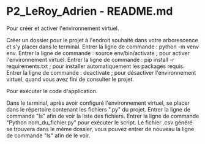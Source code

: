 # P2_LeRoy_Adrien - README.md

Pour créer et activer l'environnement virtuel.

Créer un dossier pour le projet à l'endroit souhaité dans votre arborescence et s'y placer dans le terminal.
Entrer la ligne de commande : python -m venv env.
Entrer la ligne de commande : source env/bin/activate ; pour activer l'environnement virtuel.
Entrer la ligne de commande : pip install -r requirements.txt ; pour installer automatiquement les packages requis.
Entrer la ligne de commande : deactivate ; pour désactiver l'environnement virtuel, quand vous avez fini de consulter le projet.

Pour exécuter le code d'application.

Dans le terminal, après avoir configuré l'environnement virtuel, se placer dans le répertoire contenant les fichiers ".py" du projet. 
Entrer la ligne de commande "ls" afin de voir la liste des fichiers.
Entrer la ligne de commande "Python nom_du_fichier.py" pour exécuter le script.
Le fichier .csv généré se trouvera dans le même dossier, vous pouvez entrer de nouveau la ligne de commande "ls" afin de le voir.
